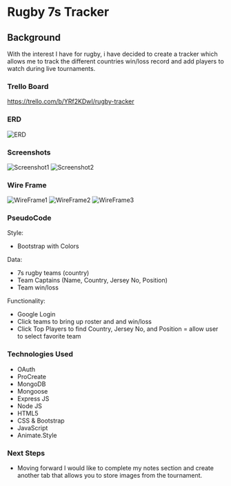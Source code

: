 # Rugby 7s Tracker

## Background
With the interest I have for rugby, i have decided to create a tracker which allows me to track the different countries win/loss record and add players to watch during live tournaments. 

### Trello Board
https://trello.com/b/YRf2KDwI/rugby-tracker

### ERD
![ERD](public/Images/ERD.jpg)

### Screenshots
![Screenshot1](public/Images/Screenshot1.png)
![Screenshot2](public/Images/Screenshot2.png)

### Wire Frame
![WireFrame1](public/Images/WireFrame1.jpg)
![WireFrame2](public/Images/WireFrame2.jpg)
![WireFrame3](public/Images/WireFrame3.jpg)

### PseudoCode
Style: 
- Bootstrap with Colors

Data:
- 7s rugby teams (country)
- Team Captains (Name, Country, Jersey No, Position)
- Team win/loss 

Functionality:
  - Google Login
  - Click teams to bring up roster and and win/loss 
  - Click Top Players to find Country, Jersey No, and Position
  = allow user to select favorite team

### Technologies Used
  - OAuth
  - ProCreate
  - MongoDB
  - Mongoose
  - Express JS
  - Node JS
  - HTML5
  - CSS & Bootstrap
  - JavaScript
  - Animate.Style



### Next Steps
  - Moving forward I would like to complete my notes section and create another tab that allows you to store images from the tournament. 

